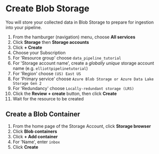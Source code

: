 # Create Blob Storage
You will store your collected data in Blob Storage to prepare for ingestion into your pipeline.

1. From the hamburger (navigation) menu, choose **All services**
2. Click **Storage** then **Storage accounts**
3. Click **+ Create**
4. Choose your Subscription
5. For 'Resource group' choose `data_pipeline_tutorial`
6. For 'Storage account name', create a *globally unique* storage account name (e.g. `elliottpipelinetutorial`)
7. For 'Region' choose `(US) East US`
8. For 'Primary service' choose `Azure Blob Storage or Azure Data Lake Storage Gen 2`
9. For 'Redundancy' choose `Locally-redundant storage (LRS)`
10. Click the **Review + create** button, then click **Create**
11. Wait for the resource to be created

## Create a Blob Container
1. From the home page of the Storage Account, click **Storage browser**
2. Click **Blob containers**
3. Click **+ Add container**
4. For 'Name', enter `inbox`
5. Click **Create**